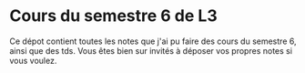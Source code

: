 # Cours du semestre 6 de L3

Ce dépot contient toutes les notes que j'ai pu faire des cours du semestre 6, ainsi que des tds.
Vous êtes bien sur invités à déposer vos propres notes si vous voulez.
